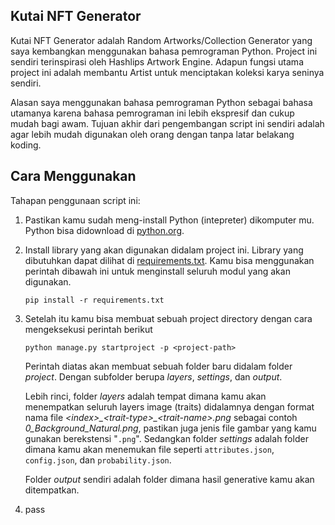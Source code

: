 ## Kutai NFT Generator

Kutai NFT Generator adalah Random Artworks/Collection Generator yang saya kembangkan menggunakan bahasa pemrograman Python. Project ini sendiri terinspirasi oleh Hashlips Artwork Engine. Adapun fungsi utama project ini adalah membantu Artist untuk menciptakan koleksi karya seninya sendiri.  

Alasan saya menggunakan bahasa pemrograman Python sebagai bahasa utamanya karena bahasa pemrograman ini lebih ekspresif dan cukup mudah bagi awam. Tujuan akhir dari pengembangan script ini sendiri adalah agar lebih mudah digunakan oleh orang dengan tanpa latar belakang koding.

## Cara Menggunakan
Tahapan penggunaan script ini:
1. Pastikan kamu sudah meng-install Python (intepreter) dikomputer mu. Python bisa didownload di [python.org](https://www.python.org/downloads/).
2. Install library yang akan digunakan didalam project ini. Library yang dibutuhkan dapat dilihat di [requirements.txt](requirements.txt). Kamu bisa menggunakan perintah dibawah ini untuk menginstall seluruh modul yang akan digunakan. 
    ```terminal
    pip install -r requirements.txt
    ```
3. Setelah itu kamu bisa membuat sebuah project directory dengan cara mengeksekusi perintah berikut
    ```terminal
    python manage.py startproject -p <project-path>
    ```
    Perintah diatas akan membuat sebuah folder baru didalam folder *project*. Dengan subfolder berupa *layers*, *settings*, dan *output*.  

    Lebih rinci, folder *layers* adalah tempat dimana kamu akan menempatkan seluruh layers image (traits) didalamnya dengan format nama file *\<index\>\_\<trait-type\>\_\<trait-name\>.png* sebagai contoh *0_Background_Natural.png*, pastikan juga jenis file gambar yang kamu gunakan berekstensi "`.png`". Sedangkan folder *settings* adalah folder dimana kamu akan menemukan file seperti `attributes.json`, `config.json`, dan `probability.json`.  

    Folder *output* sendiri adalah folder dimana hasil generative kamu akan ditempatkan.

4. pass